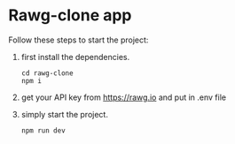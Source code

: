 # Rawg-clone app

Follow these steps to start the project:

1. first install the dependencies.

   ```shell
   cd rawg-clone
   npm i
   ```

2. get your API key from <https://rawg.io> and put in .env file

3. simply start the project.

   ```shell
   npm run dev
   ```
